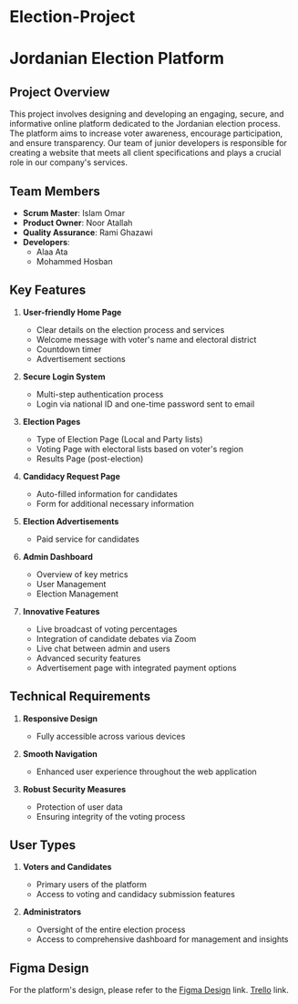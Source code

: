 # Election-Project

# Jordanian Election Platform

## Project Overview

This project involves designing and developing an engaging, secure, and informative online platform dedicated to the Jordanian election process. The platform aims to increase voter awareness, encourage participation, and ensure transparency. Our team of junior developers is responsible for creating a website that meets all client specifications and plays a crucial role in our company's services.

## Team Members

- **Scrum Master**: Islam Omar
- **Product Owner**: Noor Atallah
- **Quality Assurance**: Rami Ghazawi
- **Developers**:
  - Alaa Ata
  - Mohammed Hosban

## Key Features

1. **User-friendly Home Page**

   - Clear details on the election process and services
   - Welcome message with voter's name and electoral district
   - Countdown timer
   - Advertisement sections

2. **Secure Login System**

   - Multi-step authentication process
   - Login via national ID and one-time password sent to email

3. **Election Pages**

   - Type of Election Page (Local and Party lists)
   - Voting Page with electoral lists based on voter's region
   - Results Page (post-election)

4. **Candidacy Request Page**

   - Auto-filled information for candidates
   - Form for additional necessary information

5. **Election Advertisements**

   - Paid service for candidates

6. **Admin Dashboard**

   - Overview of key metrics
   - User Management
   - Election Management

7. **Innovative Features**
   - Live broadcast of voting percentages
   - Integration of candidate debates via Zoom
   - Live chat between admin and users
   - Advanced security features
   - Advertisement page with integrated payment options

## Technical Requirements

1. **Responsive Design**

   - Fully accessible across various devices

2. **Smooth Navigation**

   - Enhanced user experience throughout the web application

3. **Robust Security Measures**
   - Protection of user data
   - Ensuring integrity of the voting process

## User Types

1. **Voters and Candidates**

   - Primary users of the platform
   - Access to voting and candidacy submission features

2. **Administrators**
   - Oversight of the entire election process
   - Access to comprehensive dashboard for management and insights

## Figma Design

For the platform's design, please refer to the [Figma Design](https://www.figma.com/design/6jZgq5IUd5LF7vMEMh0yZg/Election?node-id=0-1&t=OAqh7Ls3YAcXEc28-0) link.
[Trello](https://trello.com/invite/b/66ba314aa1d4075623da9ef3/ATTI2e1fd01f034b57687eb94f0163f190013534068E/election-project) link.
